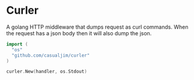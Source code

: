 # Curler

A golang HTTP middleware that dumps request as curl commands.
When the request has a json body then it will also dump the json.

```go
import (
  "os"
  "github.com/casualjim/curler"
)

curler.New(handler, os.Stdout)
```